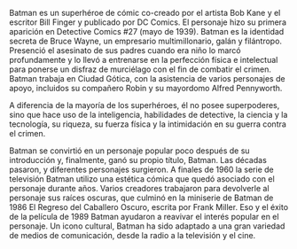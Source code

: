 Batman es un superhéroe de cómic co-creado por el artista Bob Kane y el escritor Bill Finger y publicado por DC Comics. El personaje hizo su primera aparición en Detective Comics #27 (mayo de 1939). Batman es la identidad secreta de Bruce Wayne, un empresario multimillonario, galán y filántropo. Presenció el asesinato de sus padres cuando era niño lo marcó profundamente y lo llevó a entrenarse en la perfección física e intelectual para ponerse un disfraz de murciélago con el fin de combatir el crimen. Batman trabaja en Ciudad Gótica, con la asistencia de varios personajes de apoyo, incluidos su compañero Robin y su mayordomo Alfred Pennyworth.

A diferencia de la mayoría de los superhéroes, él no posee superpoderes, sino que hace uso de la inteligencia, habilidades de detective, la ciencia y la tecnología, su riqueza, su fuerza física y la intimidación en su guerra contra el crimen.

Batman se convirtió en un personaje popular poco después de su introducción y, finalmente, ganó su propio título, Batman. Las décadas pasaron, y diferentes personajes surgieron. A finales de 1960 la serie de televisión Batman utilizo una estética cómica que quedó asociado con el personaje durante años. Varios creadores trabajaron para devolverle al personaje sus raíces oscuras, que culminó en la miniserie de Batman de 1986 El Regreso del Caballero Oscuro, escrita por Frank Miller. Eso y el éxito de la película de 1989 Batman ayudaron a reavivar el interés popular en el personaje. Un icono cultural, Batman ha sido adaptado a una gran variedad de medios de comunicación, desde la radio a la televisión y el cine.
